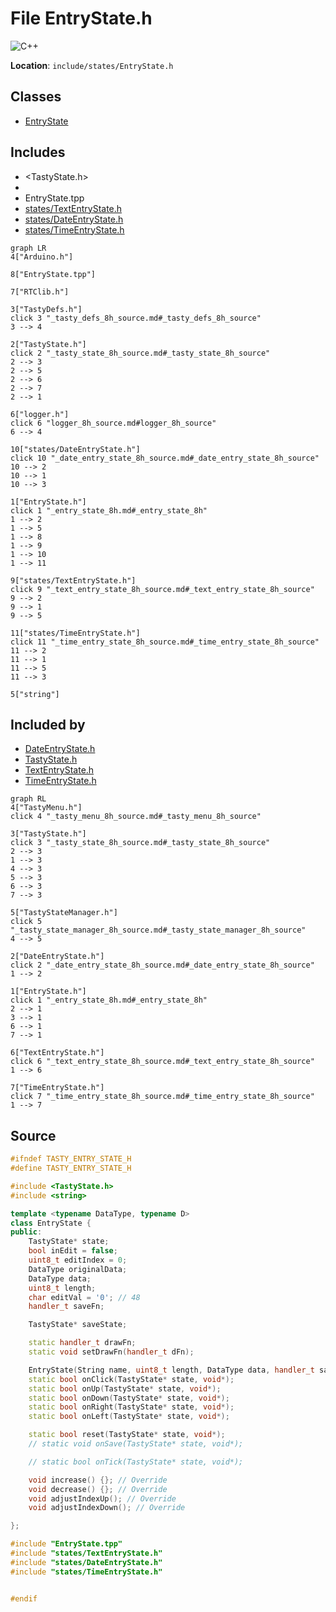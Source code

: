 <a id="_entry_state_8h"></a>
# File EntryState.h

![][C++]

**Location**: `include/states/EntryState.h`





## Classes

* [EntryState](class_entry_state.md#class_entry_state)

## Includes

* <TastyState.h>
* <string>
* EntryState.tpp
* [states/TextEntryState.h](_text_entry_state_8h.md#_text_entry_state_8h)
* [states/DateEntryState.h](_date_entry_state_8h.md#_date_entry_state_8h)
* [states/TimeEntryState.h](_time_entry_state_8h.md#_time_entry_state_8h)

```mermaid
graph LR
4["Arduino.h"]

8["EntryState.tpp"]

7["RTClib.h"]

3["TastyDefs.h"]
click 3 "_tasty_defs_8h_source.md#_tasty_defs_8h_source"
3 --> 4

2["TastyState.h"]
click 2 "_tasty_state_8h_source.md#_tasty_state_8h_source"
2 --> 3
2 --> 5
2 --> 6
2 --> 7
2 --> 1

6["logger.h"]
click 6 "logger_8h_source.md#logger_8h_source"
6 --> 4

10["states/DateEntryState.h"]
click 10 "_date_entry_state_8h_source.md#_date_entry_state_8h_source"
10 --> 2
10 --> 1
10 --> 3

1["EntryState.h"]
click 1 "_entry_state_8h.md#_entry_state_8h"
1 --> 2
1 --> 5
1 --> 8
1 --> 9
1 --> 10
1 --> 11

9["states/TextEntryState.h"]
click 9 "_text_entry_state_8h_source.md#_text_entry_state_8h_source"
9 --> 2
9 --> 1
9 --> 5

11["states/TimeEntryState.h"]
click 11 "_time_entry_state_8h_source.md#_time_entry_state_8h_source"
11 --> 2
11 --> 1
11 --> 5
11 --> 3

5["string"]

```

## Included by

* [DateEntryState.h](_date_entry_state_8h.md#_date_entry_state_8h)
* [TastyState.h](_tasty_state_8h.md#_tasty_state_8h)
* [TextEntryState.h](_text_entry_state_8h.md#_text_entry_state_8h)
* [TimeEntryState.h](_time_entry_state_8h.md#_time_entry_state_8h)

```mermaid
graph RL
4["TastyMenu.h"]
click 4 "_tasty_menu_8h_source.md#_tasty_menu_8h_source"

3["TastyState.h"]
click 3 "_tasty_state_8h_source.md#_tasty_state_8h_source"
2 --> 3
1 --> 3
4 --> 3
5 --> 3
6 --> 3
7 --> 3

5["TastyStateManager.h"]
click 5 "_tasty_state_manager_8h_source.md#_tasty_state_manager_8h_source"
4 --> 5

2["DateEntryState.h"]
click 2 "_date_entry_state_8h_source.md#_date_entry_state_8h_source"
1 --> 2

1["EntryState.h"]
click 1 "_entry_state_8h.md#_entry_state_8h"
2 --> 1
3 --> 1
6 --> 1
7 --> 1

6["TextEntryState.h"]
click 6 "_text_entry_state_8h_source.md#_text_entry_state_8h_source"
1 --> 6

7["TimeEntryState.h"]
click 7 "_time_entry_state_8h_source.md#_time_entry_state_8h_source"
1 --> 7

```

## Source

```cpp
#ifndef TASTY_ENTRY_STATE_H
#define TASTY_ENTRY_STATE_H

#include <TastyState.h>
#include <string>

template <typename DataType, typename D>
class EntryState {
public:
    TastyState* state;
    bool inEdit = false;
    uint8_t editIndex = 0;
    DataType originalData;
    DataType data;
    uint8_t length;
    char editVal = '0'; // 48
    handler_t saveFn;

    TastyState* saveState;

    static handler_t drawFn;
    static void setDrawFn(handler_t dFn);

    EntryState(String name, uint8_t length, DataType data, handler_t saveFn, TastyState* returnState, D* ref);
    static bool onClick(TastyState* state, void*);
    static bool onUp(TastyState* state, void*);
    static bool onDown(TastyState* state, void*);
    static bool onRight(TastyState* state, void*);
    static bool onLeft(TastyState* state, void*);

    static bool reset(TastyState* state, void*);
    // static void onSave(TastyState* state, void*);

    // static bool onTick(TastyState* state, void*);

    void increase() {}; // Override
    void decrease() {}; // Override
    void adjustIndexUp(); // Override
    void adjustIndexDown(); // Override

};

#include "EntryState.tpp"
#include "states/TextEntryState.h"
#include "states/DateEntryState.h"
#include "states/TimeEntryState.h"


#endif
```

[public]: https://img.shields.io/badge/-public-brightgreen (public)
[C++]: https://img.shields.io/badge/language-C%2B%2B-blue (C++)
[static]: https://img.shields.io/badge/-static-lightgrey (static)
[private]: https://img.shields.io/badge/-private-red (private)